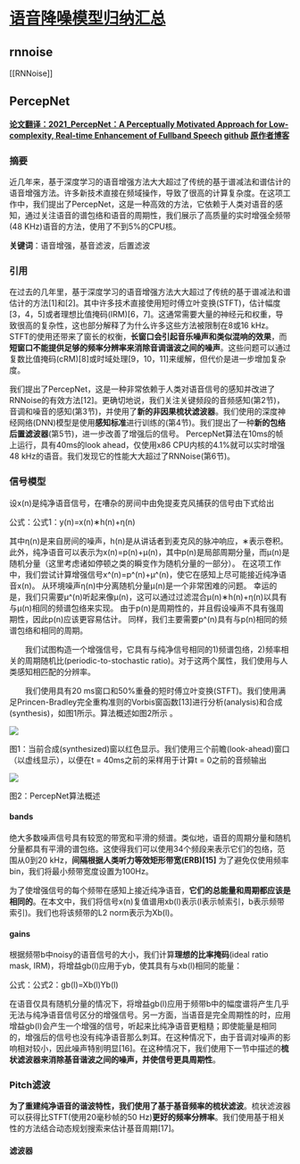 # [语音降噪模型归纳汇总](https://zhuanlan.zhihu.com/p/431275459)
## rnnoise
[[RNNoise]]
## PercepNet
**[论文翻译：2021_PercepNet：A Perceptually Motivated Approach for Low-complexity, Real-time Enhancement of Fullband Speech](https://www.cnblogs.com/LXP-Never/p/15679428.html)
[github](https://hub.nuaa.cf/jzi040941/PercepNet)
[原作者博客](https://www.amazon.science/blog/how-amazon-chimes-challenge-winning-noise-cancellation-works)**



### 摘要
近几年来，基于深度学习的语音增强方法大大超过了传统的基于谱减法和谱估计的语音增强方法。许多新技术直接在频域操作，导致了很高的计算复杂度。在这项工作中，我们提出了PercepNet，这是一种高效的方法，它依赖于人类对语音的感知，通过关注语音的谱包络和语音的周期性，我们展示了高质量的实时增强全频带(48 KHz)语音的方法，使用了不到5%的CPU核。

**关键词**：语音增强，基音滤波，后置滤波
### 引用

在过去的几年里，基于深度学习的语音增强方法大大超过了传统的基于谱减法和谱估计的方法[1]和[2]。其中许多技术直接使用短时傅立叶变换(STFT)，估计幅度[3，4，5]或者理想比值掩码(IRM)[6，7]。这通常需要大量的神经元和权重，导致很高的复杂性，这也部分解释了为什么许多这些方法被限制在8或16 kHz。STFT的使用还带来了窗长的权衡，**长窗口会引起音乐噪声和类似混响的效果**，而**短窗口不能提供足够的频率分辨率来消除音调谐波之间的噪声**。这些问题可以通过复数比值掩码(cRM)[8]或时域处理[9，10，11]来缓解，但代价是进一步增加复杂度。

我们提出了PercepNet，这是一种非常依赖于人类对语音信号的感知并改进了RNNoise的有效方法[12]。更确切地说，我们关注关键频段的音频感知(第2节)，音调和噪音的感知(第3节)，并使用了**新的非因果梳状滤波器**。我们使用的深度神经网络(DNN)模型是使用**感知标准**进行训练的(第4节)。我们提出了一种**新的包络后置滤波器**(第5节)，进一步改善了增强后的信号。
PercepNet算法在10ms的帧上运行，具有40ms的look ahead，仅使用x86 CPU内核的4.1%就可以实时增强48 kHz的语音。我们发现它的性能大大超过了RNNoise(第6节)。
### 信号模型

设x(n)是纯净语音信号，在嘈杂的房间中由免提麦克风捕获的信号由下式给出

公式：公式1：y(n)=x(n)∗h(n)+η(n)

其中η(n)是来自房间的噪声，h(n)是从讲话者到麦克风的脉冲响应，∗表示卷积。 此外，纯净语音可以表示为x(n)=p(n)+μ(n)，其中p(n)是局部周期分量，而μ(n)是随机分量（这里考虑诸如停顿之类的瞬变作为随机分量的一部分）。 在这项工作中，我们尝试计算增强信号x^(n)=p^(n)+μ^(n)，使它在感知上尽可能接近纯净语音x(n)。 从环境噪声η(n)中分离随机分量μ(n)是一个非常困难的问题。 幸运的是，我们只需要μ^(n)听起来像μ(n)，这可以通过过滤混合μ(n)∗h(n)+η(n)以具有与μ(n)相同的频谱包络来实现。 由于p(n)是周期性的，并且假设噪声不具有强周期性，因此p(n)应该更容易估计。 同样，我们主要需要p^(n)具有与p(n)相同的频谱包络和相同的周期。

　　我们试图构造一个增强信号，它具有与纯净信号相同的1)频谱包络，2)频率相关的周期随机比(periodic-to-stochastic ratio)。对于这两个属性，我们使用与人类感知相匹配的分辨率。

　　我们使用具有20 ms窗口和50%重叠的短时傅立叶变换(STFT)。我们使用满足Princen-Bradley完全重构准则的Vorbis窗函数[13]进行分析(analysis)和合成(synthesis)，如图1所示。算法概述如图2所示 。

![](https://img2020.cnblogs.com/blog/1433301/202112/1433301-20211212165547685-182148745.png)

图1：当前合成(synthesized)窗以红色显示。我们使用三个前瞻(look-ahead)窗口（以虚线显示），以便在t = 40ms之前的采样用于计算t = 0之前的音频输出

![](https://img2020.cnblogs.com/blog/1433301/202112/1433301-20211212165600860-518715299.png)

图2：PercepNet算法概述
#### bands
绝大多数噪声信号具有较宽的带宽和平滑的频谱。类似地，语音的周期分量和随机分量都具有平滑的谱包络。这使得我们可以使用34个频段来表示它们的包络，范围从0到20 kHz，**间隔根据人类听力等效矩形带宽(ERB)[15]** 为了避免仅使用频率bin，我们将最小频带宽度设置为100Hz。

为了使增强信号的每个频带在感知上接近纯净语音，**它们的总能量和周期都应该是相同的**。在本文中，我们将信号x(n)复值谱用xb(l)表示(l表示帧索引，b表示频带索引)。我们也将该频带的L2 norm表示为Xb(l)。
#### gains
根据频带b中noisy的语音信号的大小，我们计算**理想的比率掩码**(ideal ratio mask, IRM)，将增益gb(l)应用于yb，使其具有与xb(l)相同的能量：

公式：公式2：gb(l)=Xb(l)Yb(l)

在语音仅具有随机分量的情况下，将增益gb(l)应用于频带b中的幅度谱将产生几乎无法与纯净语音信号区分的增强信号。另一方面，当语音是完全周期性的时，应用增益gb(l)会产生一个增强的信号，听起来比纯净语音更粗糙；即使能量是相同的，增强后的信号也没有纯净语音那么刺耳。在这种情况下，由于音调对噪声的影响相对较小，因此噪声特别明显[16]。在这种情况下，我们使用下一节中描述的**梳状滤波器来消除基音谐波之间的噪声，并使信号更具周期性**。
### Pitch滤波
**为了重建纯净语音的谐波特性，我们使用了基于基音频率的梳状滤波**。梳状滤波器可以获得比STFT(使用20毫秒帧的50 Hz)**更好的频率分辨率**。我们使用基于相关性的方法结合动态规划搜索来估计基音周期[17]。
#### 滤波器


　　
